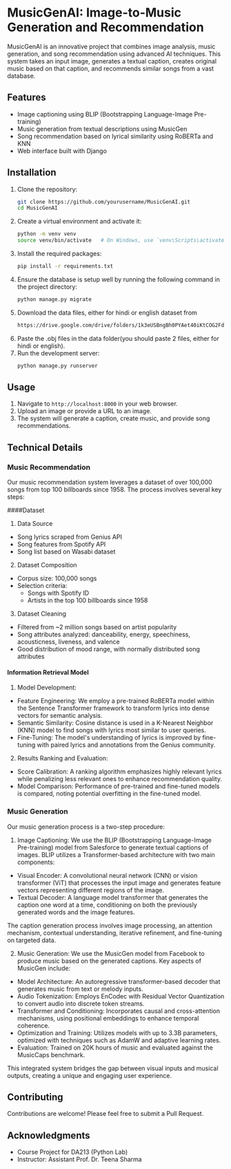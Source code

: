 # MusicGenAI: Image-to-Music Generation and Recommendation

MusicGenAI is an innovative project that combines image analysis, music generation, and song recommendation using advanced AI techniques. This system takes an input image, generates a textual caption, creates original music based on that caption, and recommends similar songs from a vast database.

## Features

- Image captioning using BLIP (Bootstrapping Language-Image Pre-training)
- Music generation from textual descriptions using MusicGen
- Song recommendation based on lyrical similarity using RoBERTa and KNN
- Web interface built with Django

## Installation

1. Clone the repository:
   ```sh
   git clone https://github.com/yourusername/MusicGenAI.git
   cd MusicGenAI
2. Create a virtual environment and activate it:
   ```sh
   python -m venv venv
   source venv/bin/activate   # On Windows, use `venv\Scripts\activate`
3. Install the required packages:
   ```sh
   pip install -r requirements.txt
4. Ensure the database is setup well by running the following command in the project directory:
   ```sh
   python manage.py migrate
5. Download the data files, either for hindi or english dataset from
   ```sh
   https://drive.google.com/drive/folders/1k3eUSBngBh0PYAet40iKtCOG2Fdy5PA2?usp=sharing
6. Paste the .obj files in the data folder(you should paste 2 files, either for hindi or english).
7. Run the development server:
   ```sh
   python manage.py runserver
## Usage

1. Navigate to `http://localhost:8000` in your web browser.
2. Upload an image or provide a URL to an image.
3. The system will generate a caption, create music, and provide song recommendations.

## Technical Details

### Music Recommendation

Our music recommendation system leverages a dataset of over 100,000 songs from top 100 billboards since 1958. The process involves several key steps:

####Dataset
1. Data Source
- Song lyrics scraped from Genius API
- Song features from Spotify API
- Song list based on Wasabi dataset

2. Dataset Composition
- Corpus size: 100,000 songs
- Selection criteria: 
  - Songs with Spotify ID
  - Artists in the top 100 billboards since 1958

3. Dataset Cleaning
- Filtered from ~2 million songs based on artist popularity
- Song attributes analyzed: danceability, energy, speechiness, acousticness, liveness, and valence
- Good distribution of mood range, with normally distributed song attributes

#### Information Retrieval Model

1. Model Development:
- Feature Engineering: We employ a pre-trained RoBERTa model within the Sentence Transformer framework to transform lyrics into dense vectors for semantic analysis.
- Semantic Similarity: Cosine distance is used in a K-Nearest Neighbor (KNN) model to find songs with lyrics most similar to user queries.
- Fine-Tuning: The model's understanding of lyrics is improved by fine-tuning with paired lyrics and annotations from the Genius community.

2. Results Ranking and Evaluation:
- Score Calibration: A ranking algorithm emphasizes highly relevant lyrics while penalizing less relevant ones to enhance recommendation quality.
- Model Comparison: Performance of pre-trained and fine-tuned models is compared, noting potential overfitting in the fine-tuned model.

### Music Generation

Our music generation process is a two-step procedure:

1. Image Captioning:
We use the BLIP (Bootstrapping Language-Image Pre-training) model from Salesforce to generate textual captions of images. BLIP utilizes a Transformer-based architecture with two main components:
- Visual Encoder: A convolutional neural network (CNN) or vision transformer (ViT) that processes the input image and generates feature vectors representing different regions of the image.
- Textual Decoder: A language model transformer that generates the caption one word at a time, conditioning on both the previously generated words and the image features.

The caption generation process involves image processing, an attention mechanism, contextual understanding, iterative refinement, and fine-tuning on targeted data.

2. Music Generation:
We use the MusicGen model from Facebook to produce music based on the generated captions. Key aspects of MusicGen include:
- Model Architecture: An autoregressive transformer-based decoder that generates music from text or melody inputs.
- Audio Tokenization: Employs EnCodec with Residual Vector Quantization to convert audio into discrete token streams.
- Transformer and Conditioning: Incorporates causal and cross-attention mechanisms, using positional embeddings to enhance temporal coherence.
- Optimization and Training: Utilizes models with up to 3.3B parameters, optimized with techniques such as AdamW and adaptive learning rates.
- Evaluation: Trained on 20K hours of music and evaluated against the MusicCaps benchmark.

This integrated system bridges the gap between visual inputs and musical outputs, creating a unique and engaging user experience.

## Contributing

Contributions are welcome! Please feel free to submit a Pull Request.

## Acknowledgments

- Course Project for DA213 (Python Lab)
- Instructor: Assistant Prof. Dr. Teena Sharma
